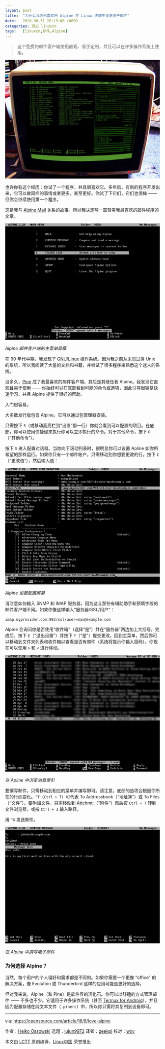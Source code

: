 ```yaml
---
layout: post
title:	"为什么我仍然喜欢用 Alpine 在 Linux 终端中发送电子邮件"
date:	2018-08-31 20:13:00 +0800 
categories:	观点 linuxcn 
tags:	[linuxcn,邮件,Alpine]
---
```




> 
> 这个免费的邮件客户端使用直观、易于定制，并且可以在许多操作系统上使用。
> 
> 
> 


![](/Asserts/Images/album/201808/31/201329h2gqcud5q2e0qd1q.jpg)


也许你有这个经历：你试了一个程序，并且很喜欢它。多年后，有新的程序开发出来，它可以做同样的事情或者更多，甚至更好。你试了下它们，它们也很棒 —— 但你会继续使用第一个程序。


这是我与 [Alpine Mail](https://en.wikipedia.org/wiki/Alpine_(email_client)) 关系的故事。所以我决定写一篇赞美我最喜欢的邮件程序的文章。


![alpine_main_menu.png](/Asserts/Images/album/201808/31/201336uvguhgzihihuiinn.png "alpine_main_menu.png")


*Alpine 邮件客户端的主菜单屏幕*


在 90 年代中期，我发现了 [GNU/Linux](https://www.gnu.org/gnu/linux-and-gnu.en.html) 操作系统。因为我之前从未见过类 Unix 的系统，所以我阅读了大量的文档和书籍，并尝试了很多程序来熟悉这个迷人的系统。


没多久，[Pine](https://en.wikipedia.org/wiki/Pine_(email_client)) 成了我最喜欢的邮件客户端，其后是其继任者 Alpine。我发现它直观且易于使用 —— 你始终可以在底部看到可能的命令或选项，因此引导很容易快速学习，并且 Alpine 提供了很好的帮助。


入门很容易。


大多数发行版包含 Alpine。它可以通过包管理器安装。


只需按下 `S`（或移动高亮栏到“设置”那一行）你就会看到可以配置的项目。在底部，你可以使用快捷键来执行你可以立即执行的命令。对于其他命令，按下 `O`（“其他命令”）。


按下 `S` 进入配置对话框。当你向下滚动列表时，很明显你可以设置 Apline 如你所希望的那样运行。如果你只有一个邮件帐户，只需移动到你想要更改的行，按下 `C`（“更改值”），然后输入值：


![alpine_setup_configuration.png](/Asserts/Images/album/201808/31/201337fbeeloljtfd8bocr.png "alpine_setup_configuration.png")


*Alpine 设置配置屏幕*


请注意如何输入 SNMP 和 IMAP 服务器，因为这与那些有辅助助手和预填字段的邮件客户端不同。如果你像这样输入“服务器/SSL/用户”：



```
imap.myprovider.com:993/ssl/user=max@example.com
```

Alpine 会询问你是否使用“收件箱”（选择“是”）并在“服务器”两边加上大括号。完成后，按下 `E`（“退出设置”）并按下 `Y`（“是”）提交更改。回到主菜单，然后你可以移动到文件夹列表和收件箱以查看是否有邮件（系统将提示你输入密码）。你现在可以使用 `>` 和 `<` 进行移动。


![navigating_the_message_index.png](/Asserts/Images/album/201808/31/201338xz66cg6jj6chm70c.png "navigating_the_message_index.png")


*在 Apline 中浏览消息索引*


要撰写邮件，只需移动到相应的菜单并编写即可。请注意，底部的选项会根据你所在的行而变化。`^T`（`Ctrl + T`）可代表 To Addressbook（“地址簿”）或 To Files（“文件”）。要附加文件，只需移动到 Attchmt:（“附件”）然后按 `Ctrl + T` 转到文件浏览器，或按 `Ctrl + J` 输入路径。


用 `^X` 发送邮件。


![composing_an_email_in_alpine.png](/Asserts/Images/album/201808/31/201338jpv3vak38yy3pc30.png "composing_an_email_in_alpine.png")


*在 Alpine 中撰写电子邮件*


### 为何选择 Alpine？


当然，每个用户的个人偏好和需求都是不同的。如果你需要一个更像 “office” 的解决方案，像 Evolution 或 Thunderbird 这样的应用可能是更好的选择。


但对我来说，Alpine（和 Pine）是软件界的活化石。你可以以舒适的方式管理邮件 —— 不多也不少。它适用于许多操作系统（甚至 [Termux for Android](https://termux.com/)）。并且因为配置存储在纯文本文件（`.pinerc`）中，所以你只需将其复制到设备即可。




---


via: <https://opensource.com/article/18/8/love-alpine>


作者：[Heiko Ossowski](https://opensource.com/users/hossow) 选题：[lujun9972](https://github.com/lujun9972) 译者：[geekpi](https://github.com/geekpi) 校对：[wxy](https://github.com/wxy)


本文由 [LCTT](https://github.com/LCTT/TranslateProject) 原创编译，[Linux中国](https://linux.cn/) 荣誉推出
